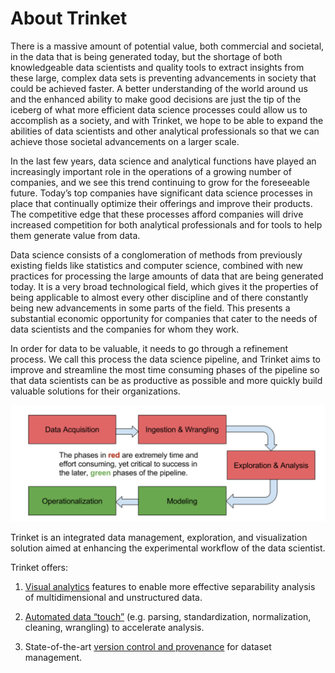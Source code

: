 # About Trinket    

There is a massive amount of potential value, both commercial and societal, in the data that is being generated today, but the shortage of both knowledgeable data scientists and quality tools to extract insights from these large, complex data sets is preventing advancements in society that could be achieved faster. A better understanding of the world around us and the enhanced ability to make good decisions are just the tip of the iceberg of what more efficient data science processes could allow us to accomplish as a society, and with Trinket, we hope to be able to expand the abilities of data scientists and other analytical professionals so that we can achieve those societal advancements on a larger scale.

In the last few years, data science and analytical functions have played an increasingly important role in the operations of a growing number of companies, and we see this trend continuing to grow for the foreseeable future. Today’s top companies have significant data science processes in place that continually optimize their offerings and improve their products. The competitive edge that these processes afford companies will drive increased competition for both analytical professionals and for tools to help them generate value from data.

Data science consists of a conglomeration of methods from previously existing fields like statistics and computer science, combined with new practices for processing the large amounts of data that are being generated today. It is a very broad technological field, which gives it the properties of being applicable to almost every other discipline and of there constantly being new advancements in some parts of the field. This presents a substantial economic opportunity for companies that cater to the needs of data scientists and the companies for whom they work.

In order for data to be valuable, it needs to go through a refinement process. We call this process the data science pipeline, and Trinket aims to improve and streamline the most time consuming phases of the pipeline so that data scientists can be as productive as possible and more quickly build valuable solutions for their organizations.

![Pipeline](../docs/images/pipeline.png)

Trinket is an integrated data management, exploration, and visualization solution aimed at enhancing the experimental workflow of the data scientist.

Trinket offers:   

1. [Visual analytics](visual_analysis.md) features to enable more effective separability analysis of multidimensional and unstructured data.   

2. [Automated data “touch”](auto_analysis.md) (e.g. parsing, standardization, normalization, cleaning, wrangling) to accelerate analysis.      

3. State-of-the-art [version control and provenance](version_control.md) for dataset management.    
